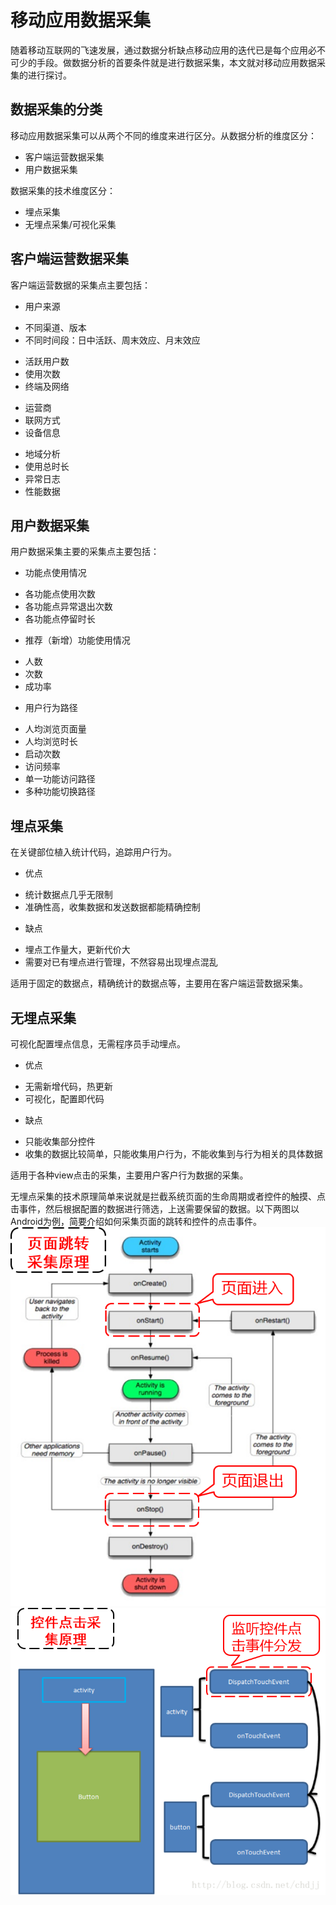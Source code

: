 # 移动应用数据采集
随着移动互联网的飞速发展，通过数据分析缺点移动应用的迭代已是每个应用必不可少的手段。做数据分析的首要条件就是进行数据采集，本文就对移动应用数据采集的进行探讨。

## 数据采集的分类
移动应用数据采集可以从两个不同的维度来进行区分。从数据分析的维度区分：
* 客户端运营数据采集
* 用户数据采集

数据采集的技术维度区分：
* 埋点采集
* 无埋点采集/可视化采集

## 客户端运营数据采集
客户端运营数据的采集点主要包括：
* 用户来源
 + 不同渠道、版本
 + 不同时间段：日中活跃、周末效应、月末效应
* 活跃用户数
* 使用次数
* 终端及网络
 + 运营商
 + 联网方式
 + 设备信息
* 地域分析
* 使用总时长
* 异常日志
* 性能数据

## 用户数据采集
用户数据采集主要的采集点主要包括：
* 功能点使用情况
 + 各功能点使用次数
 + 各功能点异常退出次数
 + 各功能点停留时长
* 推荐（新增）功能使用情况
 + 人数
 + 次数
 + 成功率
* 用户行为路径
 + 人均浏览页面量
 + 人均浏览时长
 + 启动次数
 + 访问频率
 + 单一功能访问路径
 + 多种功能切换路径

## 埋点采集
在关键部位植入统计代码，追踪用户行为。
* 优点
 + 统计数据点几乎无限制
 + 准确性高，收集数据和发送数据都能精确控制
* 缺点
 + 埋点工作量大，更新代价大
 + 需要对已有埋点进行管理，不然容易出现埋点混乱

适用于固定的数据点，精确统计的数据点等，主要用在客户端运营数据采集。

## 无埋点采集
可视化配置埋点信息，无需程序员手动埋点。
* 优点
 + 无需新增代码，热更新
 + 可视化，配置即代码
* 缺点
 + 只能收集部分控件
 + 收集的数据比较简单，只能收集用户行为，不能收集到与行为相关的具体数据

适用于各种view点击的采集，主要用户客户行为数据的采集。

无埋点采集的技术原理简单来说就是拦截系统页面的生命周期或者控件的触摸、点击事件，然后根据配置的数据进行筛选，上送需要保留的数据。以下两图以Android为例，简要介绍如何采集页面的跳转和控件的点击事件。
![](activity_jump.png)
![](view_event.png)
